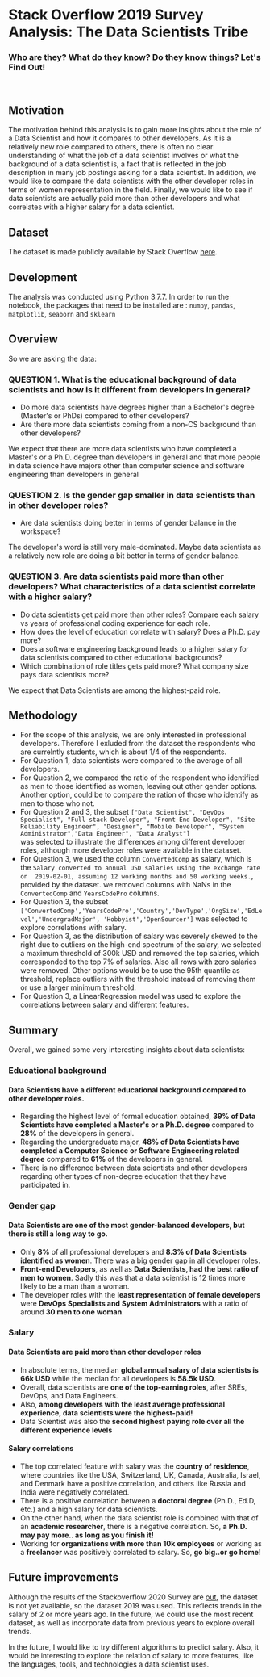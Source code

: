 # Stack Overflow 2019 Survey Analysis: The Data Scientists Tribe
### Who are they? What do they know? Do they know things? Let's Find Out!
<br>

## Motivation
The motivation behind this analysis is to gain more insights about the role of a Data Scientist and how it compares to other developers. As it is a relatively new role compared to others, there is often no clear understanding of what the job of a data scientist involves or what the background of a data scientist is, a fact that is reflected in the job description in many job postings asking for a data scientist. In addition, we would like to compare the data scientists with the other developer roles in terms of women representation in the field. Finally, we would like to see if data scientists are actually paid more than other developers and what correlates with a higher salary for a data scientist.
<br>

## Dataset

The dataset is made publicly available by Stack Overflow [here](https://insights.stackoverflow.com/survey).

## Development
The analysis was conducted using Python 3.7.7. In order to run the notebook, the packages that need to be installed are :
`numpy`, `pandas`, `matplotlib`, `seaborn` and `sklearn` 

## Overview

So we are asking the data:

###  QUESTION 1. What is the educational background of data scientists and how is it different from developers in general?
- Do more data scientists have degrees higher than a Bachelor's degree (Master's or PhDs) compared to other developers?
- Are there more data scientists coming from a non-CS background than other developers? 

We expect that there are more data scientists who have completed a Master's or a Ph.D. degree than developers in general and that more people in data science have majors other than computer science and software engineering than developers in general

### QUESTION 2. Is the gender gap smaller in data scientists than in other developer roles?
- Are data scientists doing better in terms of gender balance in the workspace?

The developer's word is still very male-dominated. Maybe data scientists as a relatively new role are doing a bit better in terms of gender balance.

### QUESTION 3. Are data scientists paid more than other developers? What characteristics of a data scientist correlate with a higher salary?
- Do data scientists get paid more than other roles? Compare each salary vs years of professional coding experience for each role.
- How does the level of education correlate with salary? Does a Ph.D. pay more?
- Does a software engineering background leads to a higher salary for data scientists compared to other educational backgrounds?
- Which combination of role titles gets paid more? What company size pays data scientists more?

We expect that Data Scientists are among the highest-paid role.

## Methodology

- For the scope of this analysis, we are only interested in professional developers. Therefore I exluded from the dataset the
respondents who are currelntly students, which is about 1/4 of the respondents.
- For Question 1, data scientists were compared to the average of all developers.
- For Question 2, we compared the ratio of the respondent who identified as men to those identified as women, leaving out other gender options. Another option,
could be to compare the ration of those who identify as men to those who not.
- For Question 2 and 3,  the subset `["Data Scientist", "DevOps Specialist", "Full-stack Developer", "Front-End Developer",
"Site Reliability Engineer", "Designer", "Mobile Developer", "System Administrator","Data Engineer", "Data Analyst"]`  
was selected to illustrate the differences among different developer roles, although more developer roles were available in the dataset.
- For Question 3, we used the column `ConvertedComp` as salary, which is the `Salary converted to annual USD salaries using the exchange rate on 
2019-02-01, assuming 12 working months and 50 working weeks.`, provided by the dataset.
we removed columns with NaNs in the `ConvertedComp` and `YearsCodePro` columns.
- For Question 3, the subset `['ConvertedComp','YearsCodePro','Country','DevType','OrgSize','EdLevel','UndergradMajor',
'Hobbyist','OpenSourcer']` was selected to explore correlations with salary.
- For Question 3, as the distribution of salary was severely skewed to the right due to outliers on the high-end spectrum
of the salary, we selected a maximum threshold of 300k USD and removed the top salaries, which corresponded to the top 7% of salaries.
Also all rows with zero salaries were removed. Other options would be to use the 95th quantile as threshold, replace outliers with the
threshold instead of removing them or use a larger minimum threshold.
- For Question 3, a LinearRegression model was used to explore the correlations between salary and different features.

## Summary


Overall, we gained some very interesting insights about data scientists:

### Educational background

#### Data Scientists have a different educational background compared to other developer roles.
- Regarding the highest level of formal education obtained, **39% of Data Scientists have completed a Master's or a Ph.D. degree** compared to **28%** of the developers in general.
- Regarding the undergraduate major, **48% of Data Scientists have completed a Computer Science or Software Engineering related degree** compared to **61%** of the developers in general.
- There is no difference between data scientists and other developers regarding other types of non-degree education that they have participated in.


### Gender gap

#### Data Scientists are one of the most gender-balanced developers, but there is still a long way to go.
- Only **8%** of all professional developers and **8.3% of Data Scientists identified as women**. There was a big gender gap in all developer roles.
- **Front-end Developers**, as well as **Data Scientists, had the best ratio of men to women**. Sadly this was that a data scientist is 12 times more likely to be a man than a woman. 
- The developer roles with the **least representation of female developers** were **DevOps Specialists and System Administrators** with a ratio of around **30 men to one woman**.

### Salary

#### Data Scientists are paid more than other developer roles
- In absolute terms, the median **global annual salary of data scientists is 66k USD** while the median for all developers is **58.5k USD**.
- Overall, data scientists are **one of the top-earning roles**, after SREs, DevOps, and Data Engineers.
- Also, **among developers with the least average professional experience, data scientists were the highest-paid!**
- Data Scientist was also the **second highest paying role over all the different experience levels**

#### Salary correlations
- The top correlated feature with salary was the **country of residence**, where countries like the USA, Switzerland, UK, Canada, Australia, Israel, and Denmark have a positive correlation, and others like Russia and India were negatively correlated.
- There is a positive correlation between a **doctoral degree** (Ph.D., Ed.D, etc.) and a high salary for data scientists. 
- On the other hand, when the data scientist role is combined with that of an **academic researcher**, there is a negative correlation. So, **a Ph.D. may pay more.. as long as you finish it!**
- Working for **organizations with more than 10k employees** or working as a **freelancer** was positively correlated to salary. So, **go big..or go home!**


## Future improvements

Although the results of the Stackoverflow 2020 Survey are [out](https://insights.stackoverflow.com/survey/2020), the dataset is not yet available, so the dataset 2019 was used. This reflects trends in the salary of 2 or more years ago.
In the future, we could use the most recent dataset, as well as incorporate data from previous years to explore overall trends.

In the future, I would like to try different algorithms to predict salary. Also, it would be interesting to explore the relation of salary to more features, like the languages, tools, and technologies a data scientist uses.
